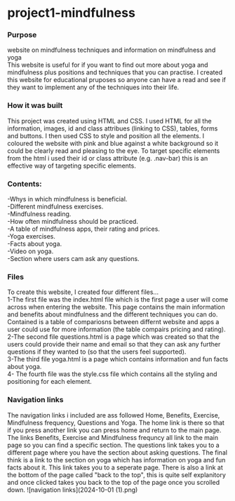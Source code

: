 # project1-mindfulness
### Purpose
website on mindfulness techniques and information on mindfulness and yoga<br>
This website is useful for if you want to find out more about yoga and mindfulness plus positions and techniques that you can practise.
I created this website for educational pruposes so anyone can have a read and see if they want to implement any of the techniques into their life.

### How it was built
This project was created using HTML and CSS. I used HTML for all the information, images, id and class attribues (linking to CSS), tables, forms and buttons. I then used CSS to style and position all the elements. I coloured the website with pink and blue against a white background so it could be clearly read and pleasing to the eye. To target specific elements from the html i used their id or class attribute (e.g. .nav-bar) this is an effective way of targeting specific elements.

### Contents:
-Whys in which mindfulness is beneficial.<br>
-Different mindfulness exercises.<br>
-Mindfulness reading.<br>
-How often mindfulness should be practiced.<br>
-A table of mindfulness apps, their rating and prices.<br>
-Yoga exercises.<br>
-Facts about yoga.<br>
-Video on yoga.<br>
-Section where users cam ask any questions.<br>

### Files
To create this website, I created four different files...<br>
1-The first file was the index.html file which is the first page a user will come across when entering the website. This page contains the main information and benefits  about mindfulness and the different techniques you can do. Contained is a table of compariosns between differnt website and apps a user could use for more information (the table compairs pricing and rating).
<br>
2-The second file questions.html is a page which was created so that the users could provide their name and email so that they can ask any further questions if they wanted to (so that the users feel supported).
<br>
3-The third file yoga.html is a page which contains information and fun facts about yoga.<br>
4- The fourth file was the style.css file which contains all the styling and positioning for each element. 

### Navigation links
The navigation links i included are ass followed Home, Benefits, Exercise, Mindfulness frequency, Questions and Yoga. The home link is there so that if you press another link you can press home and return to the main page. The links Benefits, Exercise and Mindfulness frequncy all link to the main page so you can find a specific section. The questions link takes you to a different page where you have the section about asking questions. The final think is a link to the section on yoga which has information on yoga and fun facts about it. This link takes you to a seperate page. There is also a link at the bottom of the page called "back to the top", this is quite self explanitory and once clicked takes you back to the top of the page once you scrolled down.
![navigation links](2024-10-01 (1).png)